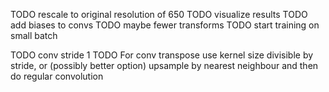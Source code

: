 TODO rescale to original resolution of 650
TODO visualize results
TODO add biases to convs
TODO maybe fewer transforms
TODO start training on small batch

TODO conv stride 1
TODO For conv transpose use kernel size divisible by stride, 
or (possibly better option) upsample by nearest neighbour 
and then do regular convolution
